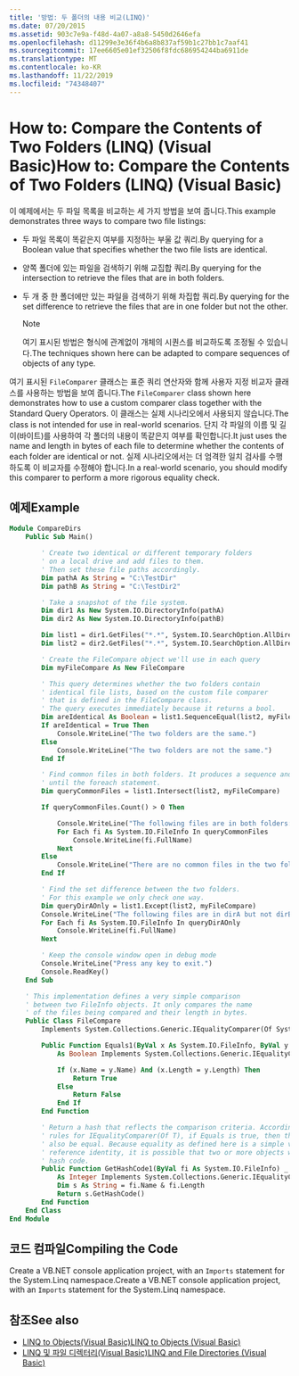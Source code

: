 ```yaml
---
title: '방법: 두 폴더의 내용 비교(LINQ)'
ms.date: 07/20/2015
ms.assetid: 903c7e9a-f48d-4a07-a8a8-5450d2646efa
ms.openlocfilehash: d11299e3e36f4b6a8b837af59b1c27bb1c7aaf41
ms.sourcegitcommit: 17ee6605e01ef32506f8fdc686954244ba6911de
ms.translationtype: MT
ms.contentlocale: ko-KR
ms.lasthandoff: 11/22/2019
ms.locfileid: "74348407"
---
```

# <a name="how-to-compare-the-contents-of-two-folders-linq-visual-basic"></a><span data-ttu-id="ec1ba-102">How to: Compare the Contents of Two Folders (LINQ) (Visual Basic)</span><span class="sxs-lookup"><span data-stu-id="ec1ba-102">How to: Compare the Contents of Two Folders (LINQ) (Visual Basic)</span></span>

<span data-ttu-id="ec1ba-103">이 예제에서는 두 파일 목록을 비교하는 세 가지 방법을 보여 줍니다.</span><span class="sxs-lookup"><span data-stu-id="ec1ba-103">This example demonstrates three ways to compare two file listings:</span></span>

- <span data-ttu-id="ec1ba-104">두 파일 목록이 똑같은지 여부를 지정하는 부울 값 쿼리.</span><span class="sxs-lookup"><span data-stu-id="ec1ba-104">By querying for a Boolean value that specifies whether the two file lists are identical.</span></span>

- <span data-ttu-id="ec1ba-105">양쪽 폴더에 있는 파일을 검색하기 위해 교집합 쿼리.</span><span class="sxs-lookup"><span data-stu-id="ec1ba-105">By querying for the intersection to retrieve the files that are in both folders.</span></span>

- <span data-ttu-id="ec1ba-106">두 개 중 한 폴더에만 있는 파일을 검색하기 위해 차집합 쿼리.</span><span class="sxs-lookup"><span data-stu-id="ec1ba-106">By querying for the set difference to retrieve the files that are in one folder but not the other.</span></span>

    > [!NOTE]
    > <span data-ttu-id="ec1ba-107">여기 표시된 방법은 형식에 관계없이 개체의 시퀀스를 비교하도록 조정될 수 있습니다.</span><span class="sxs-lookup"><span data-stu-id="ec1ba-107">The techniques shown here can be adapted to compare sequences of objects of any type.</span></span>

<span data-ttu-id="ec1ba-108">여기 표시된 `FileComparer` 클래스는 표준 쿼리 연산자와 함께 사용자 지정 비교자 클래스를 사용하는 방법을 보여 줍니다.</span><span class="sxs-lookup"><span data-stu-id="ec1ba-108">The `FileComparer` class shown here demonstrates how to use a custom comparer class together with the Standard Query Operators.</span></span> <span data-ttu-id="ec1ba-109">이 클래스는 실제 시나리오에서 사용되지 않습니다.</span><span class="sxs-lookup"><span data-stu-id="ec1ba-109">The class is not intended for use in real-world scenarios.</span></span> <span data-ttu-id="ec1ba-110">단지 각 파일의 이름 및 길이(바이트)를 사용하여 각 폴더의 내용이 똑같은지 여부를 확인합니다.</span><span class="sxs-lookup"><span data-stu-id="ec1ba-110">It just uses the name and length in bytes of each file to determine whether the contents of each folder are identical or not.</span></span> <span data-ttu-id="ec1ba-111">실제 시나리오에서는 더 엄격한 일치 검사를 수행하도록 이 비교자를 수정해야 합니다.</span><span class="sxs-lookup"><span data-stu-id="ec1ba-111">In a real-world scenario, you should modify this comparer to perform a more rigorous equality check.</span></span>

## <a name="example"></a><span data-ttu-id="ec1ba-112">예제</span><span class="sxs-lookup"><span data-stu-id="ec1ba-112">Example</span></span>

```vb
Module CompareDirs
    Public Sub Main()

        ' Create two identical or different temporary folders
        ' on a local drive and add files to them.
        ' Then set these file paths accordingly.
        Dim pathA As String = "C:\TestDir"
        Dim pathB As String = "C:\TestDir2"

        ' Take a snapshot of the file system.
        Dim dir1 As New System.IO.DirectoryInfo(pathA)
        Dim dir2 As New System.IO.DirectoryInfo(pathB)

        Dim list1 = dir1.GetFiles("*.*", System.IO.SearchOption.AllDirectories)
        Dim list2 = dir2.GetFiles("*.*", System.IO.SearchOption.AllDirectories)

        ' Create the FileCompare object we'll use in each query
        Dim myFileCompare As New FileCompare

        ' This query determines whether the two folders contain
        ' identical file lists, based on the custom file comparer
        ' that is defined in the FileCompare class.
        ' The query executes immediately because it returns a bool.
        Dim areIdentical As Boolean = list1.SequenceEqual(list2, myFileCompare)
        If areIdentical = True Then
            Console.WriteLine("The two folders are the same.")
        Else
            Console.WriteLine("The two folders are not the same.")
        End If

        ' Find common files in both folders. It produces a sequence and doesn't execute
        ' until the foreach statement.
        Dim queryCommonFiles = list1.Intersect(list2, myFileCompare)

        If queryCommonFiles.Count() > 0 Then

            Console.WriteLine("The following files are in both folders:")
            For Each fi As System.IO.FileInfo In queryCommonFiles
                Console.WriteLine(fi.FullName)
            Next
        Else
            Console.WriteLine("There are no common files in the two folders.")
        End If

        ' Find the set difference between the two folders.
        ' For this example we only check one way.
        Dim queryDirAOnly = list1.Except(list2, myFileCompare)
        Console.WriteLine("The following files are in dirA but not dirB:")
        For Each fi As System.IO.FileInfo In queryDirAOnly
            Console.WriteLine(fi.FullName)
        Next

        ' Keep the console window open in debug mode
        Console.WriteLine("Press any key to exit.")
        Console.ReadKey()
    End Sub

    ' This implementation defines a very simple comparison
    ' between two FileInfo objects. It only compares the name
    ' of the files being compared and their length in bytes.
    Public Class FileCompare
        Implements System.Collections.Generic.IEqualityComparer(Of System.IO.FileInfo)

        Public Function Equals1(ByVal x As System.IO.FileInfo, ByVal y As System.IO.FileInfo) _
            As Boolean Implements System.Collections.Generic.IEqualityComparer(Of System.IO.FileInfo).Equals

            If (x.Name = y.Name) And (x.Length = y.Length) Then
                Return True
            Else
                Return False
            End If
        End Function

        ' Return a hash that reflects the comparison criteria. According to the
        ' rules for IEqualityComparer(Of T), if Equals is true, then the hash codes must
        ' also be equal. Because equality as defined here is a simple value equality, not
        ' reference identity, it is possible that two or more objects will produce the same
        ' hash code.
        Public Function GetHashCode1(ByVal fi As System.IO.FileInfo) _
            As Integer Implements System.Collections.Generic.IEqualityComparer(Of System.IO.FileInfo).GetHashCode
            Dim s As String = fi.Name & fi.Length
            Return s.GetHashCode()
        End Function
    End Class
End Module
```

## <a name="compiling-the-code"></a><span data-ttu-id="ec1ba-113">코드 컴파일</span><span class="sxs-lookup"><span data-stu-id="ec1ba-113">Compiling the Code</span></span>

<span data-ttu-id="ec1ba-114">Create a VB.NET console application project, with an `Imports` statement for the System.Linq namespace.</span><span class="sxs-lookup"><span data-stu-id="ec1ba-114">Create a VB.NET console application project, with an `Imports` statement for the System.Linq namespace.</span></span>

## <a name="see-also"></a><span data-ttu-id="ec1ba-115">참조</span><span class="sxs-lookup"><span data-stu-id="ec1ba-115">See also</span></span>

- [<span data-ttu-id="ec1ba-116">LINQ to Objects(Visual Basic)</span><span class="sxs-lookup"><span data-stu-id="ec1ba-116">LINQ to Objects (Visual Basic)</span></span>](../../../../visual-basic/programming-guide/concepts/linq/linq-to-objects.md)
- [<span data-ttu-id="ec1ba-117">LINQ 및 파일 디렉터리(Visual Basic)</span><span class="sxs-lookup"><span data-stu-id="ec1ba-117">LINQ and File Directories (Visual Basic)</span></span>](../../../../visual-basic/programming-guide/concepts/linq/linq-and-file-directories.md)
